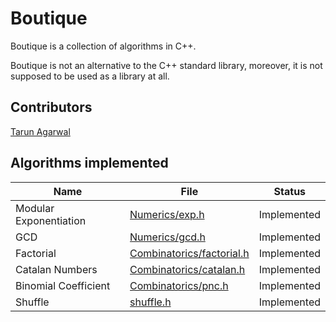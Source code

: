 # Boutique

Boutique is a collection of algorithms in C++. 

Boutique is not an alternative to the C++ standard library, moreover, it is not supposed to be used as a library at all. 


## Contributors
[Tarun Agarwal](https://github.com/kingOfDireWolves/)


## Algorithms implemented 
| Name | File | Status | 
|------|------|--------|
| Modular Exponentiation | [Numerics/exp.h](https://github.com/KingOfDireWolves/Boutique/blob/main/Numerics/exp.h) | Implemented |
| GCD | [Numerics/gcd.h](https://github.com/KingOfDireWolves/Boutique/blob/main/Numerics/gcd.h) | Implemented |
| Factorial | [Combinatorics/factorial.h](https://github.com/KingOfDireWolves/Boutique/blob/main/Combinatorics/factorial.h) | Implemented |
| Catalan Numbers | [Combinatorics/catalan.h](https://github.com/KingOfDireWolves/Boutique/blob/main/Combinatorics/catalan.h) | Implemented |
| Binomial Coefficient | [Combinatorics/pnc.h](https://github.com/KingOfDireWolves/Boutique/blob/main/Combinatorics/pnc.h) | Implemented |
| Shuffle | [shuffle.h](https://github.com/KingOfDireWolves/Boutique/blob/main/shuffle.h) | Implemented |

